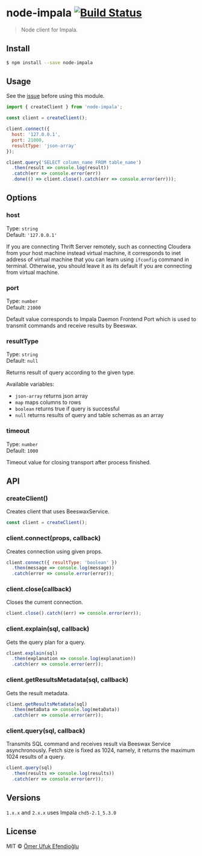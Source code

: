 # node-impala [![Build Status](https://travis-ci.org/ufukomer/node-impala.svg?branch=master)](https://travis-ci.org/ufukomer/node-impala)

> Node client for Impala.

## Install

```sh
$ npm install --save node-impala
```

## Usage

See the [issue](https://github.com/ufukomer/node-impala/issues/4) before using this module.

```js
import { createClient } from 'node-impala';

const client = createClient();

client.connect({
  host: '127.0.0.1',
  port: 21000,
  resultType: 'json-array'
});

client.query('SELECT column_name FROM table_name')
  .then(result => console.log(result))
  .catch(err => console.error(err))
  .done(() => client.close().catch(err => console.error(err)));
```

## Options

### host

Type: `string`<br>
Default: `'127.0.0.1'`

If you are connecting Thrift Server remotely, such as
connecting Cloudera from your host machine instead virtual
machine, it corresponds to inet address of virtual machine
that you can learn using `ifconfig` command in terminal.
Otherwise, you should leave it as its default if you are connecting from
virtual machine.

### port

Type: `number`<br>
Default: `21000`

Default value corresponds to Impala Daemon Frontend Port which
is used to transmit commands and receive results by Beeswax.

### resultType

Type: `string`<br>
Default: `null`

Returns result of query according to the given type.

Available variables:

- `json-array` returns json array
- `map` maps columns to rows
- `boolean` returns true if query is successful
- `null` returns results of query and table schemas as an array

### timeout

Type: `number`<br>
Default: `1000`

Timeout value for closing transport after process finished.

## API

### createClient()

Creates client that uses BeeswaxService.

```js
const client = createClient();
```

### client.connect(props, callback)

Creates connection using given props.

```js
client.connect({ resultType: 'boolean' })
  .then(message => console.log(message))
  .catch(error => console.error(error));
```

### client.close(callback)

Closes the current connection.

```js
client.close().catch((err) => console.error(err));
```

### client.explain(sql, callback)

Gets the query plan for a query.

```js
client.explain(sql)
  .then(explanation => console.log(explanation))
  .catch(err => console.error(err));
```

### client.getResultsMetadata(sql, callback)

Gets the result metadata.

```js
client.getResultsMetadata(sql)
  .then(metaData => console.log(metaData))
  .catch(err => console.error(err));
```

### client.query(sql, callback)

Transmits SQL command and receives result via Beeswax Service asynchronously. Fetch size is fixed as 1024, namely, it returns the maximum 1024 results of a query.

```js
client.query(sql)
  .then(results => console.log(results))
  .catch(err => console.error(err));
```

## Versions

`1.x.x` and `2.x.x` uses Impala `chd5-2.1_5.3.0`

## License

MIT © [Ömer Ufuk Efendioğlu](http://ufukomer.github.io)

